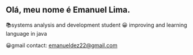 ## Olá, meu nome é Emanuel Lima.

 📚systems analysis and development student
 😀 improving and learning language in java
   
 😀gmail contact: emanueldez22@gmail.com
 
 
     
 
